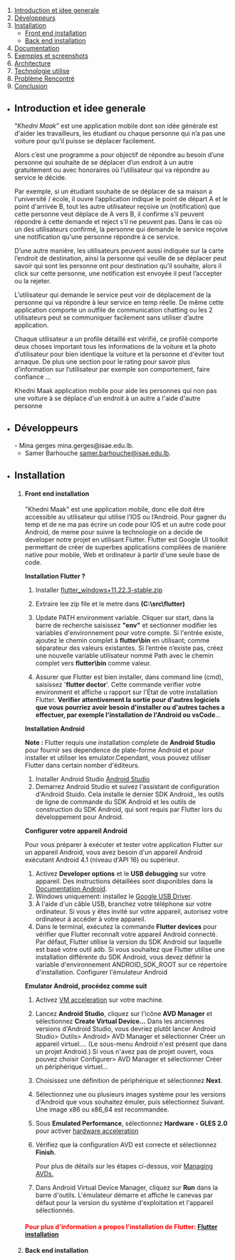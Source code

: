 
1. [Introduction et idee generale](#ideeGenerale)
2. [Développeurs](#developpeurs)
3. [Installation](#installation)
   - [Front end installation](#frontEndInstallation)
   - [Back end installation](#backEndInstallation)
4. [Documentation](#documentation)
5. [Exemples et screenshots](#exemplesEtScreenshots)
6. [Architecture](#architecture)
7. [Technologie utilise](#technologieUtilise)
8. [Problème Rencontré](#problemeRencontre)
9. [Conclusion](#conclusion)


-  <h2 name="ideeGenerale">Introduction et idee generale</h2>

    “*Khedni Maak*” est une application mobile dont son idée générale est d'aider les travailleurs, les étudiant ou 
    chaque personne qui n’a pas une voiture pour qu’il puisse se déplacer facilement.
    
    Alors c’est une programme a pour objectif de répondre au besoin d’une personne qui souhaite de se déplacer d’un 
    endroit à un autre gratuitement ou avec honoraires où l’utilisateur qui va répondre au service le décide.
    
    Par exemple, si un étudiant souhaite de se déplacer de sa maison a l'université / école, il ouvre l’application 
    indique le point de départ A et le point d'arrivée B, tout les autre utilisateur reçoive un (notification) que cette
    personne veut déplace de A vers B, il confirme s’il peuvent répondre à cette demande et reject s’il ne peuvent pas.
    Dans le cas où un des utilisateurs confirmé, la personne qui demande le service reçoive une notification qu'une 
    personne répondre à ce service.
    
    D’une autre manière, les utilisateurs peuvent aussi indiquée sur la carte l’endroit de destination, ainsi la personne 
    qui veuille de se déplacer peut savoir qui sont les personne ont pour destination qu’il souhaite, alors il click sur 
    cette personne, une notification est envoyée il peut l’accepter ou la rejeter.
    
    L’utilisateur qui demande le service peut voir de déplacement de la personne qui va répondre à leur service en temp 
    réelle. De même cette application comporte un outfile de communication chatting ou les 2 utilisateurs peut se 
    communiquer facilement sans utiliser d’autre application.
    
    Chaque utilisateur a un profile détaillé est vérifié, ce profilé comporte deux choses important tous les informations 
    de la voiture et la photo d’utilisateur pour bien identique la voiture et la personne et d'éviter tout arnaque. De 
    plus une section pour le rating pour savoir plus d’information sur l’utilisateur par exemple son comportement, 
    faire confiance ...
    
    Khedni Maak application mobile pour aide les personnes qui non pas une voiture à se déplace d'un endroit à un autre 
    a l'aide d'autre personne
    
-  <h2 name="developpeurs">Développeurs</h2>
    - Mina gerges mina.gerges@isae.edu.lb.
    
    - Samer Barhouche samer.barhouche@isae.edu.lb.
    
-  <h2 name="installation">Installation</h2>

   1. <h4 name="frontEndInstallation">Front end installation</h4>
        "Khedni Maak" est une application mobile, donc elle doit être accessible au utilisateur qui utilise l’IOS ou 
        l’Android. Pour gagner du temp et de ne ma pas écrire un code pour IOS et un autre code pour Android, de meme pour 
        suivre la technologie on a decide de developer notre projet en utilisant Flutter. 
        Flutter est Google UI toolkit permettant de créer de superbes applications compilées de manière native pour 
        mobile, Web et ordinateur à partir d'une seule base de code.
        
        **Installation Flutter ?**
        1. Installer <a href="https://storage.googleapis.com/flutter_infra/releases/stable/windows/flutter_windows_1.22.3-stable.zip">flutter_windows+11.22.3-stable.zip</a>
        
        2. Extraire lee zip file et le metre dans **(C:\src\flutter)**
        3. Update PATH environment variable.
            Cliquer sur start, dans la barre de recherche saisissez **"env"** et sectionner modifier les variables 
            d'environnement pour votre compte.
            Si l'entrée existe, ajoutez le chemin complet à **flutter\bin** en utilisant; comme séparateur des valeurs 
            existantes.
            Si l’entrée n’existe pas, créez une nouvelle variable utilisateur nommé Path avec le chemin complet vers 
            **flutter\bin** comme valeur.
        4. Assurer que Flutter est bien installer, dans command line (cmd), saisissez '**flutter doctor**'. Cette 
            commande verifier votre environment et affiche u rapport sur l'État de votre installation Flutter. 
            **Verifier attentivement la sortie pour d'autres logiciels que vous pourriez avoir besoin d'installer ou 
            d'autres taches a effectuer, par exemple l'installation de l'Android ou vsCode**...
            
        **Installation Android**
        
        **Note :** Flutter requis une installation complete de **Android Studio** pour fournir ses dependence de plate-forme
        Android et pour installer et utiliser les emulator.Cependant, vous pouvez utiliser Flutter dans certain nomber d'éditeurs.
        
        1. Installer Android Studio <a href="https://developer.android.com/studio">Android Studio</a>
        2. Demarrez Android Studio et suivez l'assistant de configuration d'Android Stuido. Cela installe le dernier 
           SDK Android,, les outils de ligne de commande du SDK Android et les outils de construction du SDK Android, 
           qui sont requis par Flutter lors du développement pour Android.
           
        **Configurer votre appareil Android** 
    
        Pour vous préparer à exécuter et tester votre application Flutter sur un 
        appareil Android, vous avez besoin d'un appareil Android exécutant Android 4.1 (niveau d'API 16) ou supérieur.
               
        1. Activez **Developer options** et le **USB debugging** sur votre appareil. Des instructions détaillées 
            sont disponibles dans la <a href="https://developer.android.com/studio/debug/dev-options">Documentation Android</a>. 
        2. Windows uniquement: installez le <a href="https://developer.android.com/studio/run/win-usb">Google USB Driver</a>.
        3. À l'aide d'un câble USB, branchez votre téléphone sur votre ordinateur. Si vous y êtes invité sur votre 
            appareil, autorisez votre ordinateur à accéder à votre appareil. 
        4. Dans le terminal, exécutez la commande 
            **Flutter devices** pour vérifier que Flutter reconnaît votre appareil Android connecté. Par défaut, Flutter 
            utilise la version du SDK Android sur laquelle est basé votre outil adb. Si vous souhaitez que Flutter 
            utilise une installation différente du SDK Android, vous devez définir la variable d'environnement 
            ANDROID_SDK_ROOT sur ce répertoire d'installation. Configurer l'émulateur Android
              
        **Emulator Android, procédez comme suit** 
              
        1. Activez <a href="https://developer.android.com/studio/run/emulator-acceleration">VM acceleration</a> sur votre machine.
        2. Lancez **Android Studio**, cliquez sur l'icône **AVD Manager** et sélectionnez **Create Virtual Device…**
        Dans les anciennes versions d'Android Studio, vous devriez plutôt lancer Android Studio> Outils> Android> 
        AVD Manager et sélectionner Créer un appareil virtuel…. (Le sous-menu Android n'est présent que dans un projet Android.)
        Si vous n'avez pas de projet ouvert, vous pouvez choisir Configurer> AVD Manager et sélectionner Créer un périphérique virtuel…
        3. Choisissez une définition de périphérique et sélectionnez **Next**.
        4. Sélectionnez une ou plusieurs images système pour les versions d'Android que vous souhaitez émuler, puis 
        sélectionnez Suivant. Une image x86 ou x86_64 est recommandée. 
        5. Sous **Emulated Performance**, sélectionnez **Hardware - GLES 2.0** pour activer <a href="https://developer.android.com/studio/run/emulator-acceleration">hardware acceleration</a>
        6. Vérifiez que la configuration AVD est correcte et sélectionnez **Finish**.
      
            Pour plus de détails sur les étapes ci-dessus, voir <a href="https://developer.android.com/studio/run/managing-avds">Managing AVDs.</a>
      
        7. Dans Android Virtual Device Manager, cliquez sur **Run** dans la barre d'outils. L'émulateur démarre et 
        affiche le canevas par défaut pour la version du système d'exploitation et l'appareil sélectionnés.
      
        <h4 style="color: red;">Pour plus d'information a propos l'installation de Flutter: <a href="https://flutter.dev/docs/get-started/install/windows">Flutter installation</a></h4>  
        
   
   2. <h4 name="backEndInstallation">Back end installation</h4>
   
    



